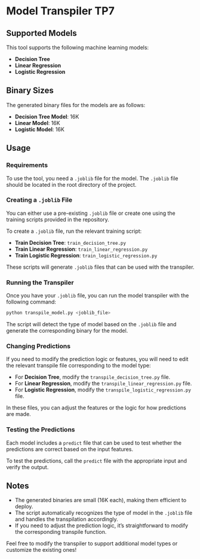 # Model Transpiler TP7

## Supported Models

This tool supports the following machine learning models:

- **Decision Tree**
- **Linear Regression**
- **Logistic Regression**

## Binary Sizes

The generated binary files for the models are as follows:

- **Decision Tree Model**: 16K
- **Linear Model**: 16K
- **Logistic Model**: 16K

## Usage

### Requirements

To use the tool, you need a `.joblib` file for the model. The `.joblib` file should be located in the root directory of the project.

### Creating a `.joblib` File

You can either use a pre-existing `.joblib` file or create one using the training scripts provided in the repository.

To create a `.joblib` file, run the relevant training script:

- **Train Decision Tree**: `train_decision_tree.py`
- **Train Linear Regression**: `train_linear_regression.py`
- **Train Logistic Regression**: `train_logistic_regression.py`

These scripts will generate `.joblib` files that can be used with the transpiler.

### Running the Transpiler

Once you have your `.joblib` file, you can run the model transpiler with the following command:

```bash
python transpile_model.py <joblib_file>
```

The script will detect the type of model based on the `.joblib` file and generate the corresponding binary for the model.

### Changing Predictions

If you need to modify the prediction logic or features, you will need to edit the relevant transpile file corresponding to the model type:

- For **Decision Tree**, modify the `transpile_decision_tree.py` file.
- For **Linear Regression**, modify the `transpile_linear_regression.py` file.
- For **Logistic Regression**, modify the `transpile_logistic_regression.py` file.

In these files, you can adjust the features or the logic for how predictions are made.

### Testing the Predictions

Each model includes a `predict` file that can be used to test whether the predictions are correct based on the input features.

To test the predictions, call the `predict` file with the appropriate input and verify the output.

## Notes

- The generated binaries are small (16K each), making them efficient to deploy.
- The script automatically recognizes the type of model in the `.joblib` file and handles the transpilation accordingly.
- If you need to adjust the prediction logic, it’s straightforward to modify the corresponding transpile function.

Feel free to modify the transpiler to support additional model types or customize the existing ones!